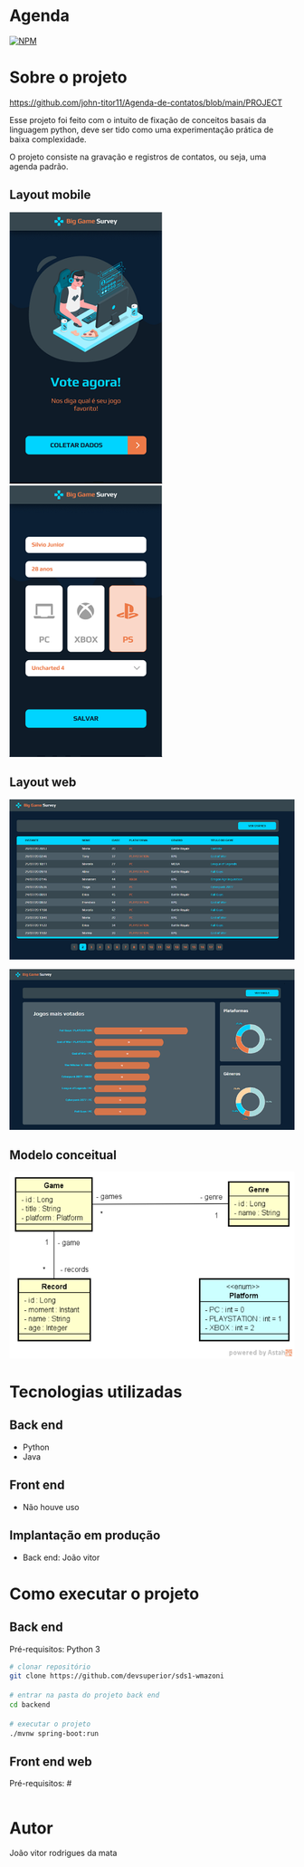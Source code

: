 # Agenda
[![NPM](https://img.shields.io/npm/l/react)](https://github.com/john-titor11/Agenda-de-contatos/blob/main/LICENSE) 

# Sobre o projeto

https://github.com/john-titor11/Agenda-de-contatos/blob/main/PROJECT

Esse projeto foi feito com o intuito de fixação de conceitos basais da linguagem python, deve ser tido como uma experimentação prática de baixa complexidade.

O projeto consiste na gravação e registros de contatos, ou seja, uma agenda padrão.

## Layout mobile
![Mobile 1](https://github.com/acenelio/assets/raw/main/sds1/mobile1.png) ![Mobile 2](https://github.com/acenelio/assets/raw/main/sds1/mobile2.png)

## Layout web
![Web 1](https://github.com/acenelio/assets/raw/main/sds1/web1.png)

![Web 2](https://github.com/acenelio/assets/raw/main/sds1/web2.png)

## Modelo conceitual
![Modelo Conceitual](https://github.com/acenelio/assets/raw/main/sds1/modelo-conceitual.png)

# Tecnologias utilizadas
## Back end
- Python
- Java
## Front end
- Não houve uso
## Implantação em produção
- Back end: João vitor 

# Como executar o projeto

## Back end
Pré-requisitos: Python 3

```bash
# clonar repositório
git clone https://github.com/devsuperior/sds1-wmazoni

# entrar na pasta do projeto back end
cd backend

# executar o projeto
./mvnw spring-boot:run
```

## Front end web
Pré-requisitos: #
```bash

```

# Autor

João vitor rodrigues da mata



